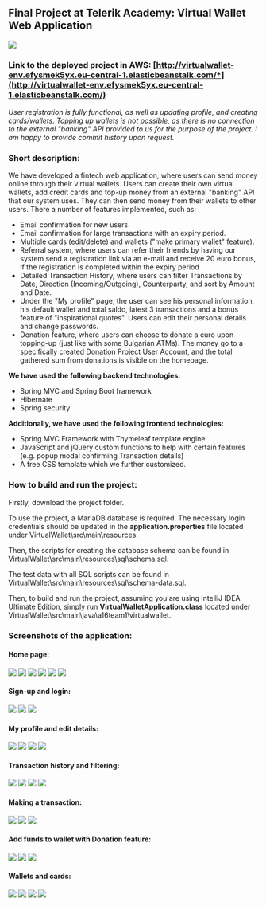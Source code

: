 ## Final Project at Telerik Academy: Virtual Wallet Web Application
![](application-screenshots/logo.PNG)

### Link to the deployed project in AWS: [http://virtualwallet-env.efysmek5yx.eu-central-1.elasticbeanstalk.com/*](http://virtualwallet-env.efysmek5yx.eu-central-1.elasticbeanstalk.com/)
*User registration is fully functional, as well as updating profile, and creating cards/wallets. Topping up wallets is not possible, as there is no connection to the external "banking" API provided to us for the purpose of the project.*
*I am happy to provide commit history upon request.*

### Short description: 
We have developed a fintech web application, where users can send money online through their virtual wallets. Users can create their own virtual wallets, add credit cards and top-up money from an external "banking" API that our system uses. They can then send money from their wallets to other users. There a number of features implemented, such as:
* Email confirmation for new users.
* Email confirmation for large transactions with an expiry period.
* Multiple cards (edit/delete) and wallets ("make primary wallet" feature).
* Referral system, where users can refer their friends by having our system send a registration link via an e-mail and receive 20 euro bonus, if the registration is completed within the expiry period
* Detailed Transaction History, where users can filter Transactions by Date, Direction (Incoming/Outgoing), Counterparty, and sort by Amount and Date.
* Under the "My profile" page, the user can see his personal information, his default wallet and total saldo, latest 3 transactions and a bonus feature of "inspirational quotes". Users can edit their personal details and change passwords. 
* Donation feature, where users can choose to donate a euro upon topping-up (just like with some Bulgarian ATMs). The money go to a specifically created Donation Project User Account, and the total gathered sum from donations is visible on the homepage.

**We have used the following backend technologies:**
* Spring MVC and Spring Boot framework
* Hibernate
* Spring security

**Additionally, we have used the following frontend technologies:**
* Spring MVC Framework with Thymeleaf template engine
* JavaScript and jQuery custom functions to help with certain features (e.g. popup modal confirming Transaction details)
* A free CSS template which we further customized.

### How to build and run the project:

Firstly, download the project folder. 

To use the project, a MariaDB database is required. The necessary login credentials should be updated in the **application.properties** file located under VirtualWallet\src\main\resources.

Then, the scripts for creating the database schema can be found in VirtualWallet\src\main\resources\sql\schema.sql.

The test data with all SQL scripts can be found in VirtualWallet\src\main\resources\sql\schema-data.sql.

Then, to build and run the project, assuming you are using IntelliJ IDEA Ultimate Edition, simply run **VirtualWalletApplication.class** located under VirtualWallet\src\main\java\a16team1\virtualwallet.

### Screenshots of the application:

#### Home page:
![](application-screenshots/home/1.PNG)
![](application-screenshots/home/2.PNG)
![](application-screenshots/home/3.PNG)
![](application-screenshots/home/4.PNG)
![](application-screenshots/home/5.PNG)
![](application-screenshots/home/6.PNG)

#### Sign-up and login:
![](application-screenshots/signup/1.PNG)
![](application-screenshots/signup/2.PNG)
![](application-screenshots/signup/3.PNG)

#### My profile and edit details:
![](application-screenshots/my-profile/1.PNG)
![](application-screenshots/my-profile/2.PNG)
![](application-screenshots/my-profile/3.PNG)
![](application-screenshots/my-profile/4.PNG)

#### Transaction history and filtering:
![](application-screenshots/transaction-history/1.PNG)
![](application-screenshots/transaction-history/2.PNG)
![](application-screenshots/transaction-history/3.PNG)
![](application-screenshots/transaction/7.PNG)

#### Making a transaction:
![](application-screenshots/transaction/1.PNG)
![](application-screenshots/transaction/2.PNG)
![](application-screenshots/transaction/3.PNG)

#### Add funds to wallet with Donation feature:
![](application-screenshots/transaction/4.PNG)
![](application-screenshots/transaction/5.PNG)
![](application-screenshots/transaction/6.PNG)

#### Wallets and cards:
![](application-screenshots/wallets/2.PNG)
![](application-screenshots/wallets/3.PNG)
![](application-screenshots/wallets/1.PNG)
![](application-screenshots/cards/1.PNG)
